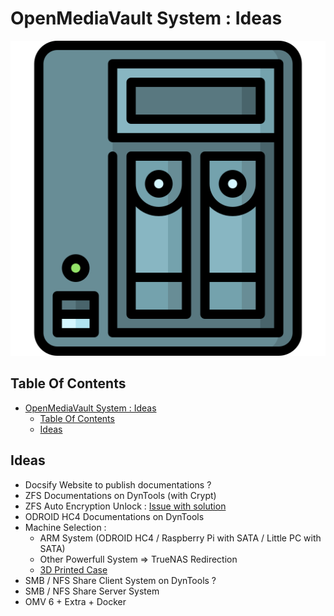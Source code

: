 # OpenMediaVault System : Ideas

![Icon](../icon.png)

## Table Of Contents

- [OpenMediaVault System : Ideas](#openmediavault-system--ideas)
  - [Table Of Contents](#table-of-contents)
  - [Ideas](#ideas)

## Ideas

- Docsify Website to publish documentations ?
- ZFS Documentations on DynTools (with Crypt)
- ZFS Auto Encryption Unlock : [Issue with solution](https://github.com/OpenMediaVault-Plugin-Developers/openmediavault-zfs/issues/66)
- ODROID HC4 Documentations on DynTools
- Machine Selection :
  - ARM System (ODROID HC4 / Raspberry Pi with SATA / Little PC with SATA)
  - Other Powerfull System => TrueNAS Redirection
  - [3D Printed Case](https://www.thingiverse.com/thing:4761208)
- SMB / NFS Share Client System on DynTools ?
- SMB / NFS Share Server System
- OMV 6 + Extra + Docker
